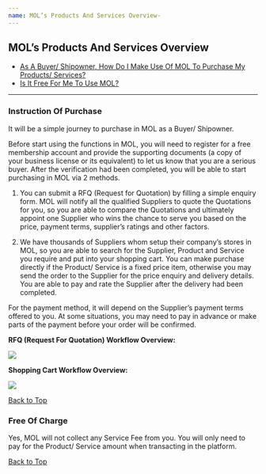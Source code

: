 ```yaml
---
name: MOL’s Products And Services Overview-
---
```


## MOL’s Products And Services Overview

  * [As A Buyer/ Shipowner, How Do I Make Use Of MOL To Purchase My Products/ Services?](#instruction-of-purchase)
  * [Is It Free For Me To Use MOL?](#free-of-charge)

---

###  Instruction Of Purchase

It will be a simple journey to purchase in MOL as a Buyer/ Shipowner. 

Before start using the functions in MOL, you will need to register for a free membership account and provide the supporting documents (a copy of your business license or its equivalent) to let us know that you are a serious buyer. After the verification had been completed, you will be able to start purchasing in MOL via 2 methods.

1.	You can submit a RFQ (Request for Quotation) by filling a simple enquiry form. MOL will notify all the qualified Suppliers to quote the Quotations for you, so you are able to compare the Quotations and ultimately appoint one Supplier who wins the chance to serve you based on the price, payment terms, supplier’s ratings and other factors. 

2.	We have thousands of Suppliers whom setup their company’s stores in MOL, so you are able to search for the Supplier, Product and Service you require and put into your shopping cart. You can make purchase directly if the Product/ Service is a fixed price item, otherwise you may send the order to the Supplier for the price enquiry and delivery details. You are able to pay and rate the Supplier after the delivery had been completed.  

For the payment method, it will depend on the Supplier’s payment terms offered to you. At some situations, you may need to pay in advance or make parts of the payment before your order will be confirmed.

**RFQ (Request For Quotation) Workflow Overview:**

![](https://bwec-file.oss-cn-hongkong.aliyuncs.com/cms/RFQ_Overview.png)

**Shopping Cart Workflow Overview:**

![](https://bwec-file.oss-cn-hongkong.aliyuncs.com/cms/Shopping_Cart_Overview.png)

  [Back to Top](mol_prod_ser_overview#)
  
### Free Of Charge

Yes, MOL will not collect any Service Fee from you. You will only need to pay for the Product/ Service amount when transacting in the platform.  

  [Back to Top](mol_prod_ser_overview#)
